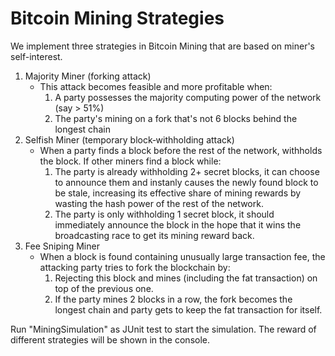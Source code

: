 # Bitcoin Mining Strategies

We implement three strategies in Bitcoin Mining that are based on miner's self-interest.
1. Majority Miner (forking attack)
	- This attack becomes feasible and more profitable when:
	    1. A party possesses the majority computing power of the network (say > 51%)
    	2. The party's mining on a fork that's not 6 blocks behind the longest chain
2. Selfish Miner (temporary block‐withholding attack)
	- When a party finds a block before the rest of the network, withholds the block. If other miners find a block while:
	    1. The party is already withholding 2+ secret blocks, it can choose to announce them and instanly causes the newly found block to be stale, increasing its effective share of mining rewards by wasting the hash power of the rest of the network.
	    2. The party is only withholding 1 secret block, it should immediately announce the block in the hope that it wins the broadcasting race to get its mining reward back.
3. Fee Sniping Miner
    - When a block is found containing unusually large transaction fee, the attacking party tries to fork the blockchain by:
        1. Rejecting this block and mines (including the fat transaction) on top of the previous one.
        2. If the party mines 2 blocks in a row, the fork becomes the longest chain and party gets to keep the fat transaction for itself.

Run "MiningSimulation" as JUnit test to start the simulation. The reward of different strategies will be shown in the console.
